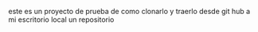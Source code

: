 este es un proyecto de prueba de como clonarlo y traerlo desde git hub a mi escritorio local un repositorio
